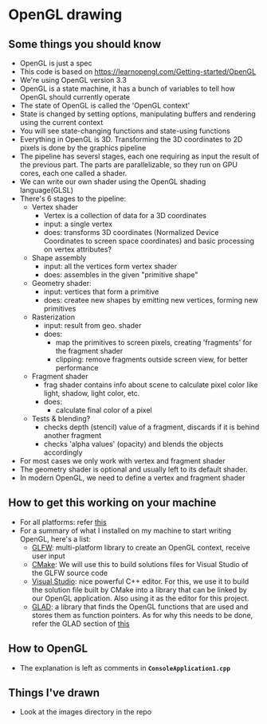 # OpenGL drawing 

## Some things you should know

* OpenGL is just a spec
* This code is based on https://learnopengl.com/Getting-started/OpenGL
* We're using OpenGL version 3.3
* OpenGL is a state machine, it has a bunch of variables to tell how OpenGL should currently operate
* The state of OpenGL is called the 'OpenGL context'
* State is changed by setting options, manipulating buffers and rendering using the current context
* You will see state-changing functions and state-using functions
* Everything in OpenGL is 3D. Transforming the 3D coordinates to 2D pixels is done by the graphics pipeline
* The pipeline has seversl stages, each one requiring as input the result of the previous part. The parts are parallelizable, so they run on GPU cores, each one called a shader.
* We can write our own shader using the OpenGL shading language(GLSL)
* There's 6 stages to the pipeline:
    * Vertex shader
        * Vertex is a collection of data for a 3D coordinates
        * input: a single vertex
        * does: transforms 3D coordinates (Normalized Device Coordinates to screen space coordinates) and basic processing on vertex attributes?
    * Shape assembly
        * input: all the vertices form vertex shader
        * does: assembles in the given "primitive shape"
    * Geometry shader:
        * input: vertices that form a primitive
        * does: createe new shapes by emitting new vertices, forming new primitives
    * Rasterization
        * input: result from geo. shader
        * does: 
            * map the primitives to screen pixels, creating 'fragments' for the fragment shader
            * clipping: remove fragments outside screen view, for better performance
    * Fragment shader
        * frag shader contains info about scene to calculate pixel color like light, shadow, light color, etc. 
        * does: 
            * calculate final color of a pixel
    * Tests & blending?
        * checks depth (stencil) value of a fragment, discards if it is behind another fragment
        * checks 'alpha values' (opacity) and blends the objects accordingly
* For most cases we only work with vertex and fragment shader
* The geometry shader is optional and usually left to its default shader. 
* In modern OpenGL, we need to define a vertex and fragment shader

## How to get this working on your machine

* For all platforms: refer [this](https://learnopengl.com/Getting-started/Creating-a-window)
* For a summary of what I installed on my machine to start writing OpenGL, here's a list:
    * [GLFW](https://www.glfw.org/): multi-platform library to create an OpenGL context, receive user input
    * [CMake](https://cmake.org/): We will use this to build solutions files for Visual Studio of the GLFW source code
    * [Visual Studio](https://visualstudio.microsoft.com/): nice powerful C++ editor. For this, we use it to build the solution file built by CMake into a library that can be linked by our OpenGL application. Also using it as the editor for this project.
    * [GLAD](): a library that finds the OpenGL functions that are used and stores them as function pointers. As for why this needs to be done, refer the GLAD section of [this](https://learnopengl.com/Getting-started/Creating-a-window)

## How to OpenGL

* The explanation is left as comments in **`ConsoleApplication1.cpp`**

## Things I've drawn

* Look at the images directory in the repo